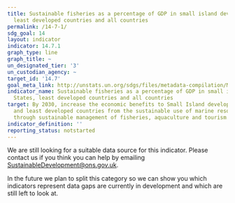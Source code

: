 ```yaml
---
title: Sustainable fisheries as a percentage of GDP in small island developing States,
  least developed countries and all countries
permalink: /14-7-1/
sdg_goal: 14
layout: indicator
indicator: 14.7.1
graph_type: line
graph_title: ~
un_designated_tier: '3'
un_custodian_agency: ~
target_id: '14.7'
goal_meta_link: http://unstats.un.org/sdgs/files/metadata-compilation/Metadata-Goal-14.pdf
indicator_name: Sustainable fisheries as a percentage of GDP in small island developing
  States, least developed countries and all countries
target: By 2030, increase the economic benefits to Small Island developing States
  and least developed countries from the sustainable use of marine resources, including
  through sustainable management of fisheries, aquaculture and tourism.
indicator_definition: ''
reporting_status: notstarted
---
```


We are still looking for a suitable data source for this indicator. Please contact us if you think you can help by emailing <a href="mailto:SustainableDevelopment@ons.gov.uk">SustainableDevelopment@ons.gov.uk</a>.

In the future we plan to split this category so we can show you which indicators represent data gaps are currently in development and which are still left to look at.

